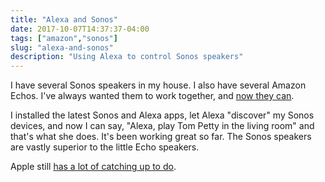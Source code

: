 ```yaml
---
title: "Alexa and Sonos"
date: 2017-10-07T14:37:37-04:00
tags: ["amazon","sonos"]
slug: "alexa-and-sonos"
description: "Using Alexa to control Sonos speakers"
---
```


I have several Sonos speakers in my house. I also have several Amazon Echos. I've always wanted them to work together, and [now they can](http://www.sonos.com/en-us/alexa-on-sonos). 

I installed the latest Sonos and Alexa apps, let Alexa "discover" my Sonos devices, and now I can say, "Alexa, play Tom Petty in the living room" and that's what she does. It's been working great so far. The Sonos speakers are vastly superior to the little Echo speakers. 

Apple still [has a lot of catching up to do](/2017/how-did-amazon-become-my-smart-home-hub-before-apple/).
